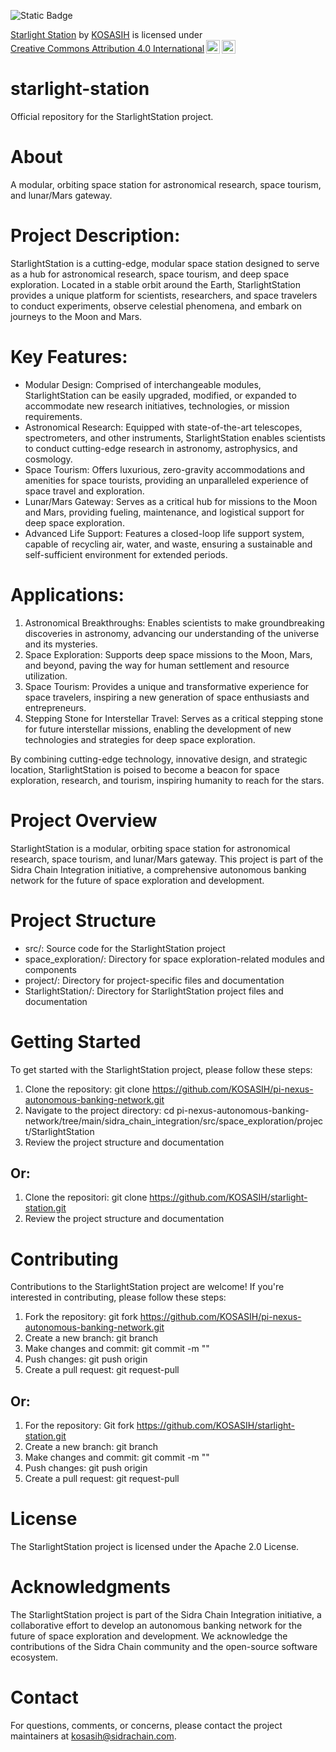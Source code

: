 ![Static Badge](https://img.shields.io/badge/StarlightStation-%F0%9F%9B%B0-white)

<p xmlns:cc="http://creativecommons.org/ns#" xmlns:dct="http://purl.org/dc/terms/"><a property="dct:title" rel="cc:attributionURL" href="https://github.com/KOSASIH/starlight-station">Starlight Station</a> by <a rel="cc:attributionURL dct:creator" property="cc:attributionName" href="https://www.linkedin.com/in/kosasih-81b46b5a">KOSASIH</a> is licensed under <a href="https://creativecommons.org/licenses/by/4.0/?ref=chooser-v1" target="_blank" rel="license noopener noreferrer" style="display:inline-block;">Creative Commons Attribution 4.0 International<img style="height:22px!important;margin-left:3px;vertical-align:text-bottom;" src="https://mirrors.creativecommons.org/presskit/icons/cc.svg?ref=chooser-v1" alt=""><img style="height:22px!important;margin-left:3px;vertical-align:text-bottom;" src="https://mirrors.creativecommons.org/presskit/icons/by.svg?ref=chooser-v1" alt=""></a></p>

# starlight-station

Official repository for the StarlightStation project.

# About

A modular, orbiting space station for astronomical research, space tourism, and lunar/Mars gateway.

# Project Description: 

StarlightStation is a cutting-edge, modular space station designed to serve as a hub for astronomical research, space tourism, and deep space exploration. Located in a stable orbit around the Earth, StarlightStation provides a unique platform for scientists, researchers, and space travelers to conduct experiments, observe celestial phenomena, and embark on journeys to the Moon and Mars.

# Key Features:

- Modular Design: Comprised of interchangeable modules, StarlightStation can be easily upgraded, modified, or expanded to accommodate new research initiatives, technologies, or mission requirements.
- Astronomical Research: Equipped with state-of-the-art telescopes, spectrometers, and other instruments, StarlightStation enables scientists to conduct cutting-edge research in astronomy, astrophysics, and cosmology.
- Space Tourism: Offers luxurious, zero-gravity accommodations and amenities for space tourists, providing an unparalleled experience of space travel and exploration.
- Lunar/Mars Gateway: Serves as a critical hub for missions to the Moon and Mars, providing fueling, maintenance, and logistical support for deep space exploration.
- Advanced Life Support: Features a closed-loop life support system, capable of recycling air, water, and waste, ensuring a sustainable and self-sufficient environment for extended periods.

# Applications:

1. Astronomical Breakthroughs: Enables scientists to make groundbreaking discoveries in astronomy, advancing our understanding of the universe and its mysteries.
2. Space Exploration: Supports deep space missions to the Moon, Mars, and beyond, paving the way for human settlement and resource utilization.
3. Space Tourism: Provides a unique and transformative experience for space travelers, inspiring a new generation of space enthusiasts and entrepreneurs.
4. Stepping Stone for Interstellar Travel: Serves as a critical stepping stone for future interstellar missions, enabling the development of new technologies and strategies for deep space exploration.

By combining cutting-edge technology, innovative design, and strategic location, StarlightStation is poised to become a beacon for space exploration, research, and tourism, inspiring humanity to reach for the stars.

# Project Overview

StarlightStation is a modular, orbiting space station for astronomical research, space tourism, and lunar/Mars gateway. This project is part of the Sidra Chain Integration initiative, a comprehensive autonomous banking network for the future of space exploration and development.

# Project Structure

- src/: Source code for the StarlightStation project
- space_exploration/: Directory for space exploration-related modules and components
- project/: Directory for project-specific files and documentation
- StarlightStation/: Directory for StarlightStation project files and documentation

# Getting Started

To get started with the StarlightStation project, please follow these steps:

1. Clone the repository: git clone https://github.com/KOSASIH/pi-nexus-autonomous-banking-network.git
2. Navigate to the project directory: cd pi-nexus-autonomous-banking-network/tree/main/sidra_chain_integration/src/space_exploration/project/StarlightStation
3. Review the project structure and documentation

## Or: 

1. Clone the repositori: git clone https://github.com/KOSASIH/starlight-station.git
2. Review the project structure and documentation

# Contributing

Contributions to the StarlightStation project are welcome! If you're interested in contributing, please follow these steps:

1. Fork the repository: git fork https://github.com/KOSASIH/pi-nexus-autonomous-banking-network.git
2. Create a new branch: git branch <branch-name>
3. Make changes and commit: git commit -m "<commit-message>"
4. Push changes: git push origin <branch-name>
5. Create a pull request: git request-pull <branch-name>

## Or: 

1. For the repository: Git fork https://github.com/KOSASIH/starlight-station.git
2. Create a new branch: git branch <branch-name>
3. Make changes and commit: git commit -m "<commit-message>"
4. Push changes: git push origin <branch-name>
5. Create a pull request: git request-pull <branch-name>

# License

The StarlightStation project is licensed under the Apache 2.0 License.

# Acknowledgments

The StarlightStation project is part of the Sidra Chain Integration initiative, a collaborative effort to develop an autonomous banking network for the future of space exploration and development. We acknowledge the contributions of the Sidra Chain community and the open-source software ecosystem.

# Contact

For questions, comments, or concerns, please contact the project maintainers at kosasih@sidrachain.com.
